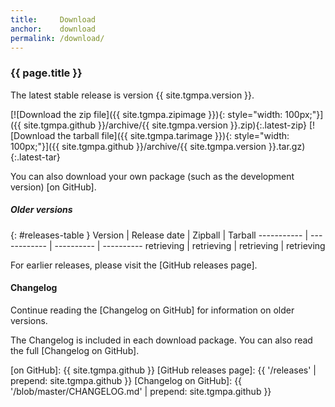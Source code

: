 ```yaml
---
title:     Download
anchor:    download
permalink: /download/
---
```


### {{ page.title }}

The latest stable release is version <span class="version-number">{{ site.tgmpa.version }}</span><span class="release-date"></span>.

[![Download the zip file]({{ site.tgmpa.zipimage }}){: style="width: 100px;"}]({{ site.tgmpa.github }}/archive/{{ site.tgmpa.version }}.zip){:.latest-zip} [![Download the tarball file]({{ site.tgmpa.tarimage }}){: style="width: 100px;"}]({{ site.tgmpa.github }}/archive/{{ site.tgmpa.version }}.tar.gz){:.latest-tar}

You can also download your own package (such as the development version) [on GitHub].




##### Older versions

{: #releases-table }
 Version    | Release date | Zipball    | Tarball
----------- | ------------ | ---------- | ----------
 retrieving | retrieving   | retrieving | retrieving

For earlier releases, please visit the [GitHub releases page].


#### Changelog

<div id="release-notes">

Continue reading the [Changelog on GitHub] for information on older versions.
</div>

<div id="no-release-notes">

The Changelog is included in each download package. You can also read the full [Changelog on GitHub].

</div>



[on GitHub]: {{ site.tgmpa.github }}
[GitHub releases page]: {{ '/releases' | prepend: site.tgmpa.github }}
[Changelog on GitHub]: {{ '/blob/master/CHANGELOG.md' | prepend: site.tgmpa.github }}